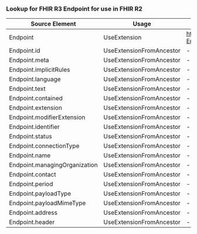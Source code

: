 ### Lookup for FHIR R3 Endpoint for use in FHIR R2

| Source Element | Usage | Target |
| -------------- | ----- | ------ |
| Endpoint | UseExtension | http://hl7.org/fhir/3.0/StructureDefinition/extension-Endpoint |
| Endpoint.id | UseExtensionFromAncestor | - |
| Endpoint.meta | UseExtensionFromAncestor | - |
| Endpoint.implicitRules | UseExtensionFromAncestor | - |
| Endpoint.language | UseExtensionFromAncestor | - |
| Endpoint.text | UseExtensionFromAncestor | - |
| Endpoint.contained | UseExtensionFromAncestor | - |
| Endpoint.extension | UseExtensionFromAncestor | - |
| Endpoint.modifierExtension | UseExtensionFromAncestor | - |
| Endpoint.identifier | UseExtensionFromAncestor | - |
| Endpoint.status | UseExtensionFromAncestor | - |
| Endpoint.connectionType | UseExtensionFromAncestor | - |
| Endpoint.name | UseExtensionFromAncestor | - |
| Endpoint.managingOrganization | UseExtensionFromAncestor | - |
| Endpoint.contact | UseExtensionFromAncestor | - |
| Endpoint.period | UseExtensionFromAncestor | - |
| Endpoint.payloadType | UseExtensionFromAncestor | - |
| Endpoint.payloadMimeType | UseExtensionFromAncestor | - |
| Endpoint.address | UseExtensionFromAncestor | - |
| Endpoint.header | UseExtensionFromAncestor | - |
